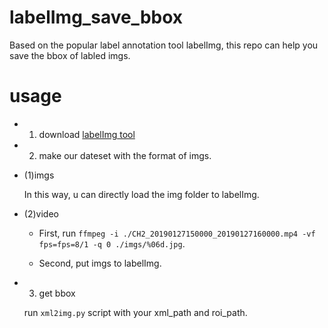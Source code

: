 # labelImg_save_bbox
  Based on the popular label annotation tool labelImg, this repo can help you save the bbox of labled imgs.

# usage
* 1. download [labelImg tool](https://github.com/tzutalin/labelImg)
* 2. make our dateset with the format of imgs.

 * (1)imgs

      In this way, u can directly load the img folder to labelImg.
    
 * (2)video

    * First, run `ffmpeg -i ./CH2_20190127150000_20190127160000.mp4 -vf fps=fps=8/1 -q 0 ./imgs/%06d.jpg`.
      
    * Second, put imgs to labelImg.
    
* 3. get bbox

    run `xml2img.py` script with your xml_path and roi_path.

